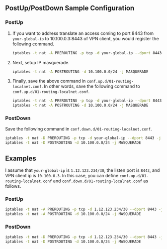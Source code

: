 ## PostUp/PostDown Sample Configuration
### PostUp
1. If you want to address translate an access coming to port 8443 from `your-global-ip` to 10.100.0.3:8443 of VPN client, you would register the following command.

    ```bash
    iptables -t nat -A PREROUTING -p tcp -d your-global-ip --dport 8443 -j DNAT --to-destination 10.100.0.3:8443
    ```

1. Next, setup IP masquerade.

    ```bash
    iptables -t nat -A POSTROUTING -d 10.100.0.0/24 -j MASQUERADE
    ```

1. Finally, save the above command in `conf.up.d/01-routing-localnet.conf`.
   In other words, save the following command to `conf.up.d/01-routing-localnet.conf`.

    ```bash
    iptables -t nat -A PREROUTING -p tcp -d your-global-ip --dport 8443 -j DNAT --to-destination 10.100.0.3:8443
    iptables -t nat -A POSTROUTING -d 10.100.0.0/24 -j MASQUERADE
    ```

### PostDown
Save the following command in `conf.down.d/01-routing-localnet.conf`.

```bash
iptables -t nat -D PREROUTING -p tcp -d your-global-ip --dport 8443 -j DNAT --to-destination 10.100.0.3:8443
iptables -t nat -D POSTROUTING -d 10.100.0.0/24 -j MASQUERADE
```

## Examples
I assume that `your-global-ip` is `1.12.123.234/30`, the listen port is `8443`, and VPN client ip is `10.100.0.3`.
In this case, you can define `conf.up.d/01-routing-localnet.conf` and `conf.down.d/01-routing-localnet.conf` as follows.

### PostUp
```bash
iptables -t nat -A PREROUTING -p tcp -d 1.12.123.234/30 --dport 8443 -j DNAT --to-destination 10.100.0.3:8443
iptables -t nat -A POSTROUTING -d 10.100.0.0/24 -j MASQUERADE
```

### PostDown
```bash
iptables -t nat -D PREROUTING -p tcp -d 1.12.123.234/30 --dport 8443 -j DNAT --to-destination 10.100.0.3:8443
iptables -t nat -D POSTROUTING -d 10.100.0.0/24 -j MASQUERADE
```